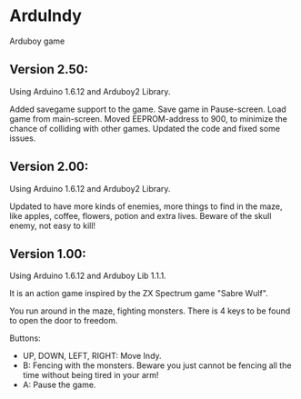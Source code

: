 # ArduIndy
Arduboy game

Version 2.50:
-------------
Using Arduino 1.6.12 and Arduboy2 Library.

Added savegame support to the game. Save game in Pause-screen. Load game from main-screen.
Moved EEPROM-address to 900, to minimize the chance of colliding with other games.
Updated the code and fixed some issues.

Version 2.00:
-------------
Using Arduino 1.6.12 and Arduboy2 Library.

Updated to have more kinds of enemies, more things to find in the maze, like apples, coffee, flowers, potion and extra lives.
Beware of the skull enemy, not easy to kill!

Version 1.00:
-------------
Using Arduino 1.6.12 and Arduboy Lib 1.1.1.

It is an action game inspired by the ZX Spectrum game "Sabre Wulf".

You run around in the maze, fighting monsters.
There is 4 keys to be found to open the door to freedom.

Buttons:
- UP, DOWN, LEFT, RIGHT: Move Indy.
- B: Fencing with the monsters. Beware you just cannot be fencing all the time without being tired in your arm!
- A: Pause the game.
